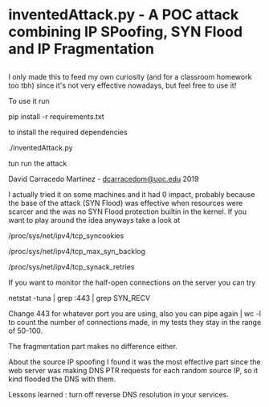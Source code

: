 ###
# inventedAttack.py - A POC attack combining IP SPoofing, SYN Flood and IP Fragmentation
##
I only made this to feed my own curiosity (and for a classroom homework too tbh) since it's not very effective nowadays, but feel free to use it!

To use it run

pip install -r requirements.txt 

to install the required dependencies

./inventedAttack.py <Target IP> <Target port> 

tun run the attack


David Carracedo Martinez - dcarracedom@uoc.edu 2019

I actually tried it on some machines and it had 0 impact, probably because
the base of the attack (SYN Flood) was effective when resources were scarcer 
and the was no SYN Flood protection builtin in the kernel.
If you want to play around the idea anyways take a look at

/proc/sys/net/ipv4/tcp_syncookies

/proc/sys/net/ipv4/tcp_max_syn_backlog

/proc/sys/net/ipv4/tcp_synack_retries

If you want to monitor the half-open connections on the server you can try

netstat -tuna | grep :443 | grep SYN_RECV

Change 443 for whatever port you are using, also you can pipe again | wc -l to count the number of connections made, in my tests they stay in the range of 50-100.

The fragmentation part makes no difference either.

About the source IP spoofing I found it was the most effective part since 
the web server was making DNS PTR requests for each random source IP, so it
kind flooded the DNS with them. 

Lessons learned : turn off reverse DNS resolution in your services. 

